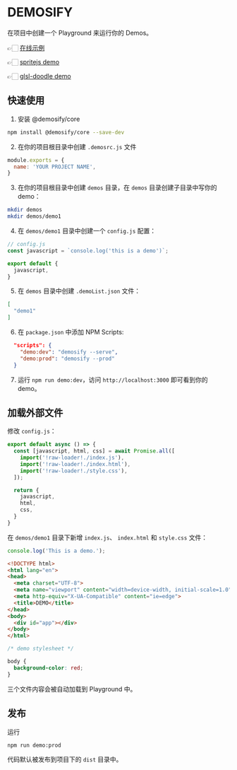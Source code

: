 # DEMOSIFY

在项目中创建一个 Playground 来运行你的 Demos。

👉🏻 [在线示例](https://demosify.github.io/demosify-demo/)

👉🏻 [spritejs demo](https://spritejs.org/demo)

👉🏻 [glsl-doodle demo](http://doodle.webgl.group/demo)

## 快速使用

1. 安装 @demosify/core

```bash
npm install @demosify/core --save-dev
```

2. 在你的项目根目录中创建 `.demosrc.js` 文件

```js
module.exports = {
  name: 'YOUR PROJECT NAME',
}
```

3. 在你的项目根目录中创建 `demos` 目录，在 `demos` 目录创建子目录中写你的demo：

```bash
mkdir demos
mkdir demos/demo1
```

4. 在 `demos/demo1` 目录中创建一个 `config.js` 配置：

```js
// config.js
const javascript = `console.log('this is a demo')`;

export default {
  javascript,
}
```

5. 在 `demos` 目录中创建 `.demoList.json` 文件：

```json
[
  "demo1"
]
```

6. 在 `package.json` 中添加 NPM Scripts:

```json
  "scripts": {
    "demo:dev": "demosify --serve",
    "demo:prod": "demosify --prod"
  }
```

7. 运行 `npm run demo:dev`，访问 `http://localhost:3000` 即可看到你的 demo。

## 加载外部文件

修改 `config.js`：

```js
export default async () => {
  const [javascript, html, css] = await Promise.all([
    import('!raw-loader!./index.js'),
    import('!raw-loader!./index.html'),
    import('!raw-loader!./style.css'),
  ]);

  return {
    javascript,
    html,
    css,
  }
}
```

在 `demos/demo1` 目录下新增 `index.js`、 `index.html` 和 `style.css` 文件：

```js
console.log('This is a demo.');
```

```html
<!DOCTYPE html>
<html lang="en">
<head>
  <meta charset="UTF-8">
  <meta name="viewport" content="width=device-width, initial-scale=1.0">
  <meta http-equiv="X-UA-Compatible" content="ie=edge">
  <title>DEMO</title>
</head>
<body>
  <div id="app"></div>
</body>
</html>
```

```css
/* demo stylesheet */

body {
  background-color: red;
}
```

三个文件内容会被自动加载到 Playground 中。

## 发布

运行 

```bash
npm run demo:prod
```

代码默认被发布到项目下的 `dist` 目录中。
